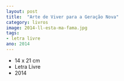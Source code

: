 ```yaml
---
layout: post
title:  "Arte de Viver para a Geração Nova"
category: livros
image: 2014-ll-esta-ma-fama.jpg
tags:
- letra livre
ano: 2014
---
```


- 14 x 21 cm
- Letra Livre
- 2014

